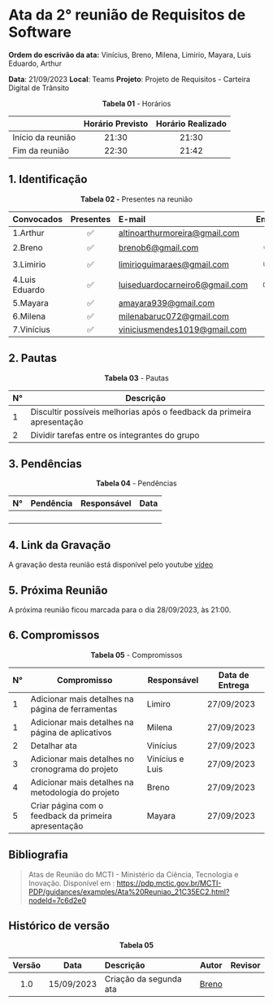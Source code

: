# Ata da  2° reunião de Requisitos de Software

**Ordem do escrivão da ata:** Vinícius, Breno, Milena, Limirio, Mayara, Luis Eduardo,
Arthur

**Data**:   21/09/2023  **Local**: Teams
**Projeto**: Projeto de Requisitos - Carteira Digital de Trânsito <br>

<center>

**Tabela 01** - Horários

|       | Horário Previsto | Horário Realizado |
|:---   | :--: | :--: |
|Início da reunião  | 21:30 | 21:30 |
|Fim da reunião     | 22:30 | 21:42 |

</center>


## 1. Identificação

<center>

<b>Tabela 02 -</b> Presentes na reunião

| Convocados    | Presentes  | E-mail  | Emoji |
| ---           | :---:      | :--     | :---: |
| 1.Arthur      |:white_check_mark:    |altinoarthurmoreira@gmail.com   |:space_invader:|
| 2.Breno       |:white_check_mark:    |brenob6@gmail.com               |:coffee:       |
| 3.Limirio     |:white_check_mark:    |limirioguimaraes@gmail.com      |:thumbsup:     |
| 4.Luis Eduardo|:white_check_mark:    |luiseduardocarneiro6@gmail.com  |:sunglasses:   |
| 5.Mayara      |:white_check_mark:    |amayara939@gmail.com            |:fist:         |
| 6.Milena      |:white_check_mark:    |milenabaruc072@gmail.com        |:fairy:        |
| 7.Vinícius    |:white_check_mark:    |viniciusmendes1019@gmail.com    |:cold_face:    |

</center>

## 2. Pautas

<center>

<b>Tabela 03</b> - Pautas

| **N°** | **Descrição** |
|-----|-------------------------------------------------------------------|
| 1   | Discultir possíveis melhorias após o feedback da primeira apresentação|
| 2   | Dividir tarefas entre os integrantes do grupo                         |

</center>

## 3. Pendências

<center>

<b>Tabela 04</b> - Pendências

| **N°** | **Pendência** | **Responsável** | **Data** |
|--------|---------------|-----------------|----------|
|        |               |                 |          |
|        |               |                 |          |
|        |               |                 |          |
|        |               |                 |          |

</center>


## 4. Link da Gravação
A gravação desta reunião está disponível pelo youtube [vídeo](https://youtu.be/KQcULAeK0II)

## 5. Próxima Reunião

A próxima reunião ficou marcada para o dia 28/09/2023, às 21:00.

## 6. Compromissos

<center>

<b>Tabela 05</b> - Compromissos

| **N°** | **Compromisso** | **Responsável**   | **Data de Entrega**  |
|------  |-----------------|------------------ |-----------|
| 1      | Adicionar mais detalhes na página de ferramentas     | Limiro            | 27/09/2023|
| 1      | Adicionar mais detalhes na página de aplicativos     | Milena            | 27/09/2023|
| 2      | Detalhar ata                                         | Vinícius          | 27/09/2023|
| 3      | Adicionar mais detalhes no cronograma do projeto     | Vinícius e Luis   | 27/09/2023|
| 4      | Adicionar mais detalhes na metodologia do projeto    | Breno             | 27/09/2023|
| 5      | Criar página com o feedback da primeira apresentação | Mayara            | 27/09/2023|

</center>


## Bibliografia

>  Atas de Reunião do MCTI - Ministério da Ciência, Tecnologia e Inovação. Disponível em : https://pdp.mctic.gov.br/MCTI-PDP/guidances/examples/Ata%20Reuniao_21C35EC2.html?nodeId=7c6d2e0


## Histórico de versão
<p align="center"><b>Tabela 05</b></p>

| Versão| Data      | Descrição | Autor | Revisor       |
| :-:   | :-----:   | :------       | -------    | -------            |
| 1.0   |15/09/2023 |Criação da segunda ata   |  [Breno](https://github.com/brenob6)|  |
